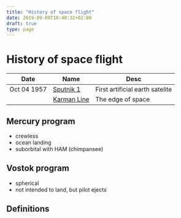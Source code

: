 ```yaml
---
title: "History of space flight"
date: 2019-09-08T10:40:32+02:00
draft: true
type: page
---
```

# History of space flight

| Date | Name | Desc
|-|-|-|
| Oct 04 1957 | [Sputnik 1](https://en.wikipedia.org/wiki/Sputnik_1) | First artificial earth satelite |
| | [Karman Line](https://en.wikipedia.org/wiki/K%C3%A1rm%C3%A1n_line) | The edge of space |

## Mercury program

* crewless
* ocean landing
* suborbital with HAM (chimpansee)


## Vostok program

* spherical
* not intended to land, but pilot ejects


## Definitions

